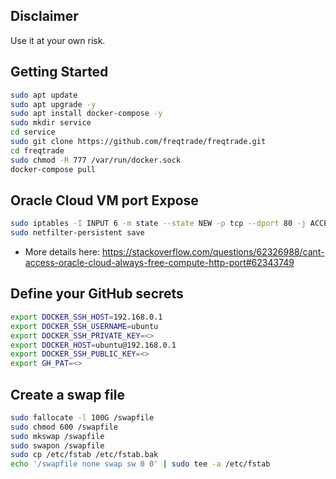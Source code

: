 ## Disclaimer
Use it at your own risk.

## Getting Started
```bash
sudo apt update
sudo apt upgrade -y
sudo apt install docker-compose -y
sudo mkdir service
cd service
sudo git clone https://github.com/freqtrade/freqtrade.git
cd freqtrade
sudo chmod -R 777 /var/run/docker.sock
docker-compose pull
```

## Oracle Cloud VM port Expose
```bash
sudo iptables -I INPUT 6 -m state --state NEW -p tcp --dport 80 -j ACCEPT
sudo netfilter-persistent save
```
- More details here: https://stackoverflow.com/questions/62326988/cant-access-oracle-cloud-always-free-compute-http-port#62343749

## Define your GitHub secrets
```bash
export DOCKER_SSH_HOST=192.168.0.1
export DOCKER_SSH_USERNAME=ubuntu
export DOCKER_SSH_PRIVATE_KEY=<>
export DOCKER_HOST=ubuntu@192.168.0.1
export DOCKER_SSH_PUBLIC_KEY=<>
export GH_PAT=<>
```

## Create a swap file
```bash
sudo fallocate -l 100G /swapfile
sudo chmod 600 /swapfile
sudo mkswap /swapfile
sudo swapon /swapfile
sudo cp /etc/fstab /etc/fstab.bak
echo '/swapfile none swap sw 0 0' | sudo tee -a /etc/fstab
```
